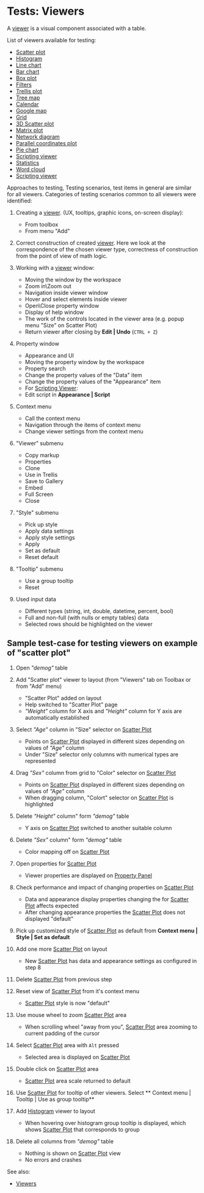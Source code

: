 <!-- TITLE: Tests: Viewers -->
<!-- SUBTITLE: -->

# Tests: Viewers

A [viewer](../viewers/viewers.md) is a visual component associated with a table.

List of viewers available for testing:

* [Scatter plot](../viewers/scatter-plot.md)
* [Histogram](../viewers/histogram.md)
* [Line chart](../viewers/line-chart.md)
* [Bar chart](../viewers/bar-chart.md)
* [Box plot](../viewers/box-plot.md)
* [Filters](../viewers/filters.md)
* [Trellis plot](../viewers/trellis-plot.md)
* [Tree map](../viewers/tree-map.md)
* [Calendar](../viewers/calendar.md)
* [Google map](../viewers/google-map.md)
* [Grid](../viewers/grid.md)
* [3D Scatter plot](../viewers/3d-scatter-plot.md)
* [Matrix plot](../viewers/matrix-plot.md)
* [Network diagram](../viewers/network-diagram.md)
* [Parallel coordinates plot](../viewers/pc-plot.md)
* [Pie chart](../viewers/pie-chart.md)
* [Scripting viewer](../viewers/scripting-viewer.md)
* [Statistics](../viewers/statistics.md)
* [Word cloud](../viewers/word-cloud.md)
* [Scripting viewer](../viewers/scripting-viewer.md)

Approaches to testing, Testing scenarios, test items in general are similar for all viewers. Categories of testing
scenarios common to all viewers were identified:

1. Creating a [viewer](../viewers/viewers.md). (UX, tooltips, graphic icons, on-screen display):

    * From toolbox
    * From menu "Add"

2. Correct construction of created [viewer](../viewers/viewers.md). Here we look at the correspondence of the chosen viewer
   type, correctness of construction from the point of view of math logic.

3. Working with a [viewer](../viewers/viewers.md) window:

    * Moving the window by the workspace
    * Zoom in\Zoom out
    * Navigation inside viewer window
    * Hover and select elements inside viewer
    * Open\Close property window
    * Display of help window
    * The work of the controls located in the viewer area (e.g. popup menu "Size" on Scatter Plot)
    * Return viewer after closing by **Edit | Undo** (```CTRL + Z```)

4. Property window

    * Appearance and UI
    * Moving the property window by the workspace
    * Property search
    * Change the property values of the "Data" item
    * Change the property values of the "Appearance" item
    * For [Scripting Viewer](../viewers/scripting-viewer.md):
    * Edit script in **Appearance | Script**

5. Context menu

    * Call the context menu
    * Navigation through the items of context menu
    * Change viewer settings from the context menu

6. "Viewer" submenu

    * Copy markup
    * Properties
    * Clone
    * Use in Trellis
    * Save to Gallery
    * Embed
    * Full Screen
    * Close

7. "Style" submenu

    * Pick up style
    * Apply data settings
    * Apply style settings
    * Apply
    * Set as default
    * Reset default

8. "Tooltip" submenu

    * Use a group tooltip
    * Reset

9. Used input data

    * Different types  (string, int, double, datetime, percent, bool)
    * Full and non-full (with nulls or empty tables) data
    * Selected rows should be highlighted on the viewer

## Sample test-case for testing viewers on example of "scatter plot"

1. Open *"demog"* table

2. Add "Scatter plot" viewer to layout (from "Viewers" tab on Toolbax or from "Add" menu)

    * "Scatter Plot" added on layout
    * Help switched to "Scatter Plot" page
    * *"Weight"* column for X axis and *"Height"* column for Y axis are automatically established

3. Select *"Age"* column in "Size" selector on [Scatter Plot](../viewers/scatter-plot.md)

    * Points on [Scatter Plot](../viewers/scatter-plot.md) displayed in different sizes depending on values ​​of *"Age"*
      column
    * Under "Size" selector only columns with numerical types are represented

4. Drag *"Sex"* column from grid to "Color" selector on [Scatter Plot](../viewers/scatter-plot.md)

    * Points on [Scatter Plot](../viewers/scatter-plot.md) displayed in different sizes depending on values ​​of *"Age"*
      column
    * When dragging column, "Colort" selector on [Scatter Plot](../viewers/scatter-plot.md)
      is highlighted

5. Delete *"Height"* column" form *"demog"* table

    * Y axis on [Scatter Plot](../viewers/scatter-plot.md) switched to another suitable column

6. Delete *"Sex"* column" form *"demog"* table

    * Color mapping off on [Scatter Plot](../viewers/scatter-plot.md)

7. Open properties for [Scatter Plot](../viewers/scatter-plot.md)

    * Viewer properties are displayed on [Property Panel](../../datagrok/navigation.md#properties)

8. Check performance and impact of changing properties on [Scatter Plot](../viewers/scatter-plot.md)

    * Data and appearance display properties changing the for  [Scatter Plot](../viewers/scatter-plot.md) affects
      expected
    * After changing appearance properties the [Scatter Plot](../viewers/scatter-plot.md)
      does not displayed "default"

9. Pick up customized style of [Scatter Plot](../viewers/scatter-plot.md) as default from **Context menu | Style | Set
   as default**

10. Add one more [Scatter Plot](../viewers/scatter-plot.md) on layout

    * New [Scatter Plot](../viewers/scatter-plot.md) has data and appearance settings as configured in step 8

11. Delete [Scatter Plot](../viewers/scatter-plot.md) from previous step

12. Reset view of [Scatter Plot](../viewers/scatter-plot.md) from it's context menu

    * [Scatter Plot](../viewers/scatter-plot.md) style is now "default"

13. Use mouse wheel to zoom [Scatter Plot](../viewers/scatter-plot.md) area

    * When scrolling wheel "away from you", [Scatter Plot](../viewers/scatter-plot.md) area zooming to current padding
      of the cursor

14. Select [Scatter Plot](../viewers/scatter-plot.md) area with ```Alt``` pressed

    * Selected area is displayed on [Scatter Plot](../viewers/scatter-plot.md)

15. Double click on [Scatter Plot](../viewers/scatter-plot.md) area

    * [Scatter Plot](../viewers/scatter-plot.md) area scale returned to default

16. Use [Scatter Plot](../viewers/scatter-plot.md) for tooltip of other viewers. Select **
    Context menu | Tooltip | Use as group tooltip**

17. Add [Histogram](../viewers/histogram.md) viewer to layout

    * When hovering over histogram group tooltip is displayed, which shows [Scatter Plot](../viewers/scatter-plot.md)
      that corresponds to group

18. Delete all columns from *"demog"* table

    * Nothing is shown on [Scatter Plot](../viewers/scatter-plot.md) view
    * No errors and crashes

See also:

* [Viewers](../viewers/viewers.md)
